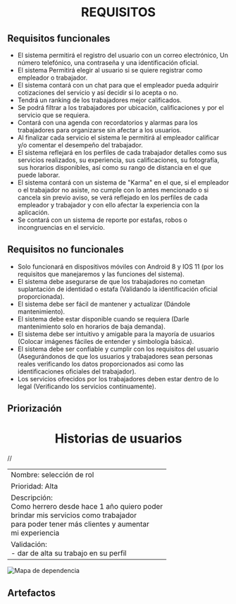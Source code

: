 <center><h1>REQUISITOS</h1></center>


## Requisitos funcionales        

- El sistema permitirá el registro del usuario con un correo electrónico, Un número telefónico, una contraseña y una identificación oficial. 
- El sistema Permitirá elegir al usuario si se quiere registrar como empleador o trabajador. 
- El sistema contará con un chat para que el empleador pueda adquirir cotizaciones del servicio y así decidir si lo acepta o no. 
- Tendrá un ranking de los trabajadores mejor calificados. 
- Se podrá filtrar a los trabajadores por ubicación, calificaciones y por el servicio que se requiera. 
- Contará con una agenda con recordatorios y alarmas para los trabajadores para organizarse sin afectar a los usuarios. 
- Al finalizar cada servicio el sistema le permitirá al empleador calificar y/o comentar el desempeño del trabajador. 
- El sistema reflejará en los perfiles de cada trabajador detalles como sus servicios realizados, su experiencia, sus calificaciones, su fotografía, sus horarios disponibles, así como su rango de distancia en el que puede laborar.
- El sistema contará con un sistema de "Karma" en el que, si el empleador o el trabajador no asiste, no cumple con lo antes mencionado o si cancela sin previo aviso, se verá reflejado en los perfiles de cada empleador y trabajador y con ello afectar la experiencia con la aplicación. 
- Se contará con un sistema de reporte por estafas, robos o incongruencias en el servicio.

## Requisitos no funcionales

 - Solo funcionará en dispositivos móviles con Android 8 y IOS 11 (por los requisitos que manejaremos y las funciones del sistema).
 - El sistema debe asegurarse de que los trabajadores no cometan suplantación de identidad o estafa (Validando la identificación oficial proporcionada).
 - El sistema debe ser fácil de mantener y actualizar (Dándole mantenimiento).
 - El sistema debe estar disponible cuando se requiera (Darle mantenimiento solo en horarios de baja demanda).
 - El sistema debe ser intuitivo y amigable para la mayoría de usuarios (Colocar imágenes fáciles de entender y simbología básica).
 - El sistema debe ser confiable y cumplir con los requisitos del usuario (Asegurándonos de que los usuarios y trabajadores sean personas reales verificando los datos proporcionados asi como las identificaciones oficiales del trabajador).
 - Los servicios ofrecidos por los trabajadores deben estar dentro de lo legal (Verificando los servicios continuamente).

## Priorización
<center><h1>Historias de usuarios</h1></center>
//
<table>
  <tr>
    <td >Nombre:  selección de rol </td>
    <tr>
    <td >Prioridad: Alta </td>
  </tr>
  </tr>
  <tr>
    <td > Descripción: <br>
   Como herrero desde hace 1 año quiero poder
     <br> brindar mis servicios como trabajador
     <br>para poder tener más clientes y aumentar
     <br>mi experiencia </td>
  </tr>
   <tr>
    <td ">Validación: <br>
- dar de alta su trabajo en su perfil </td>
  </tr>
</table>

![Mapa de dependencia](https://github.com/KarenCampos842/Equipo-4/assets/143464988/67b5eb22-929e-4acb-a404-ca18d35ccd49)

## Artefactos
